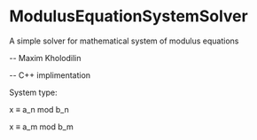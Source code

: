 # ModulusEquationSystemSolver
A simple solver for mathematical system of modulus equations

-- Maxim Kholodilin

-- C++ implimentation

System type: 

x ≡ a_n mod b_n

x ≡ a_m mod b_m
